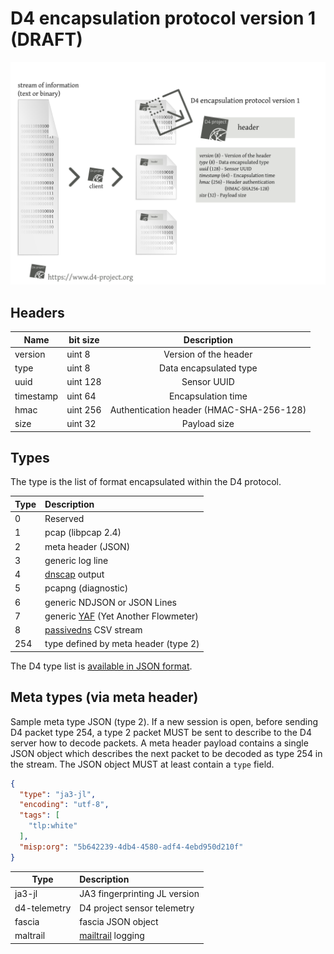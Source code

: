 # D4 encapsulation protocol version 1 (DRAFT)

![Overview of the D4 encapsulation protocol](https://raw.githubusercontent.com/D4-project/architecture/master/docs/diagram/d4-protocol-encapsulation.png)

## Headers

| Name          | bit size  |                               Description                              |
|---------------|-----------|:----------------------------------------------------------------------:|
| version       | uint 8    | Version of the header                                                  |
| type          | uint 8    | Data encapsulated type                                                 |
| uuid          | uint 128  | Sensor UUID                                                            |
| timestamp     | uint 64   | Encapsulation time                                                     |
| hmac          | uint 256  | Authentication header (HMAC-SHA-256-128)                               |
| size          | uint 32   | Payload size                                                           |

## Types

The type is the list of format encapsulated within the D4 protocol.

|Type| Description |
|----|:-----------------------------------|
| 0  | Reserved                           |
| 1  | pcap (libpcap 2.4)                 |
| 2  | meta header (JSON)                 |
| 3  | generic log line                   |
| 4  | [dnscap](https://github.com/DNS-OARC/dnscap) output                      |
| 5  | pcapng (diagnostic)                |
| 6  | generic NDJSON or JSON Lines       |
| 7  | generic [YAF](https://tools.netsa.cert.org/yaf/index.html) (Yet Another Flowmeter)|
| 8  | [passivedns](https://github.com/gamelinux/passivedns) CSV stream |
| 254 | type defined by meta header (type 2) |

The D4 type list is [available in JSON format](https://raw.githubusercontent.com/D4-project/architecture/master/format/type.json).

## Meta types (via meta header)

Sample meta type JSON (type 2). If a new session is open, before sending D4 packet type 254, a type 2 packet MUST be sent
to describe to the D4 server how to decode packets. A meta header payload contains a single JSON object which describes
the next packet to be decoded as type 254 in the stream. The JSON object MUST at least contain a `type` field.

~~~~json
{
  "type": "ja3-jl",
  "encoding": "utf-8",
  "tags": [
    "tlp:white"
  ],
  "misp:org": "5b642239-4db4-4580-adf4-4ebd950d210f"
}
~~~~

|Type| Description |
|----|:-----------------------------------|
| ja3-jl  | JA3 fingerprinting JL version |
| d4-telemetry | D4 project sensor telemetry |
| fascia       | fascia JSON object |
| maltrail     | [mailtrail](https://github.com/stamparm/maltrail) logging |
